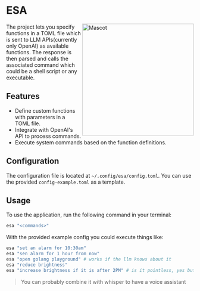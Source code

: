 # ESA

<img src="https://github.com/user-attachments/assets/5c2915ab-4a8e-4b49-b3b6-394d5644dac2" alt="Mascot" width="300" align="right"/>

The project lets you specify functions in a TOML file which is sent to
LLM APIs(currently only OpenAI) as available functions. The response
is then parsed and calls the associated command which could be a shell
script or any executable.

## Features

- Define custom functions with parameters in a TOML file.
- Integrate with OpenAI's API to process commands.
- Execute system commands based on the function definitions.

## Configuration

The configuration file is located at `~/.config/esa/config.toml`. You
can use the provided `config-example.toml` as a template.

## Usage

To use the application, run the following command in your terminal:

``` bash
esa "<commands>"
```

With the provided example config you could execute things like:

``` bash
esa "set an alarm for 10:30am"
esa "sen alarm for 1 hour from now"
esa "open golang playground" # works if the llm knows about it
esa "reduce brightness"
esa "increase brightness if it is after 2PM" # is it pointless, yes but it works
```

> You can probably combine it with whisper to have a voice assistant
